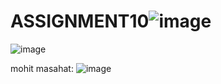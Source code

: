 # ASSIGNMENT10![image](https://user-images.githubusercontent.com/100313500/171615031-5873edd1-c7a4-4926-9326-1dfd2431f15a.png)
![image](https://user-images.githubusercontent.com/100313500/171615322-ba6c07fd-570b-4ad5-8a43-54e938b782dd.png)

mohit masahat:
![image](https://user-images.githubusercontent.com/100313500/171615513-8ed5c66b-37cb-47b4-9f90-eb0f4f46b752.png)

